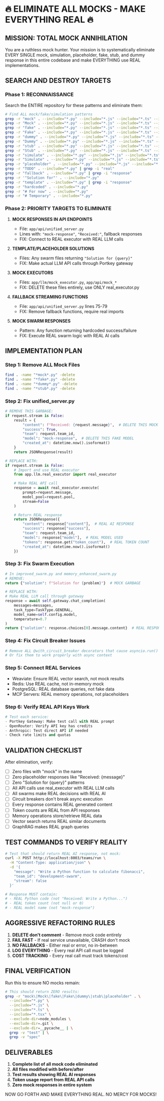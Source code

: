 # 🔥 ELIMINATE ALL MOCKS - MAKE EVERYTHING REAL 🔥

## MISSION: TOTAL MOCK ANNIHILATION

You are a ruthless mock hunter. Your mission is to systematically eliminate EVERY SINGLE mock, simulation, placeholder, fake, stub, and dummy response in this entire codebase and make EVERYTHING use REAL implementations.

## SEARCH AND DESTROY TARGETS

### Phase 1: RECONNAISSANCE

Search the ENTIRE repository for these patterns and eliminate them:

```bash
# Find ALL mock/fake/simulation patterns
grep -r "mock" . --include="*.py" --include="*.js" --include="*.ts" --include="*.tsx"
grep -r "Mock" . --include="*.py" --include="*.js" --include="*.ts" --include="*.tsx"
grep -r "fake" . --include="*.py" --include="*.js" --include="*.ts" --include="*.tsx"
grep -r "Fake" . --include="*.py" --include="*.js" --include="*.ts" --include="*.tsx"
grep -r "dummy" . --include="*.py" --include="*.js" --include="*.ts" --include="*.tsx"
grep -r "Dummy" . --include="*.py" --include="*.js" --include="*.ts" --include="*.tsx"
grep -r "stub" . --include="*.py" --include="*.js" --include="*.ts" --include="*.tsx"
grep -r "Stub" . --include="*.py" --include="*.js" --include="*.ts" --include="*.tsx"
grep -r "simulate" . --include="*.py" --include="*.js" --include="*.ts" --include="*.tsx"
grep -r "Simulate" . --include="*.py" --include="*.js" --include="*.ts" --include="*.tsx"
grep -r "placeholder" . --include="*.py" --include="*.js" --include="*.ts" --include="*.tsx"
grep -r "TODO" . --include="*.py" | grep -i "real"
grep -r "fallback" . --include="*.py" | grep -i "response"
grep -r '"Solution for"' . --include="*.py"
grep -r "template" . --include="*.py" | grep -i "response"
grep -r "hardcoded" . --include="*.py"
grep -r "# For now" . --include="*.py"
grep -r "# Temporary" . --include="*.py"
```

### Phase 2: PRIORITY TARGETS TO ELIMINATE

1. **MOCK RESPONSES IN API ENDPOINTS**

   - File: `app/api/unified_server.py`
   - Lines with: `"mock-response"`, `"Received:"`, fallback responses
   - FIX: Connect to REAL executor with REAL LLM calls

2. **TEMPLATE/PLACEHOLDER SOLUTIONS**

   - Files: Any swarm files returning `"Solution for {query}"`
   - FIX: Make actual LLM API calls through Portkey gateway

3. **MOCK EXECUTORS**

   - Files: `app/llm/mock_executor.py`, `app/api/mock_*`
   - FIX: DELETE these files entirely, use ONLY real_executor.py

4. **FALLBACK STREAMING FUNCTIONS**

   - File: `app/api/unified_server.py` lines 75-79
   - FIX: Remove fallback functions, require real imports

5. **MOCK SWARM RESPONSES**
   - Pattern: Any function returning hardcoded success/failure
   - FIX: Execute REAL swarm logic with REAL AI calls

## IMPLEMENTATION PLAN

### Step 1: Remove ALL Mock Files

```bash
find . -name "*mock*.py" -delete
find . -name "*fake*.py" -delete
find . -name "*dummy*.py" -delete
find . -name "*stub*.py" -delete
```

### Step 2: Fix unified_server.py

```python
# REMOVE THIS GARBAGE:
if request.stream is False:
    result = {
        "content": f"Received: {request.message}",  # DELETE THIS MOCK SHIT
        "success": True,
        "team": request.team_id,
        "model": "mock-response",  # DELETE THIS FAKE MODEL
        "created_at": datetime.now().isoformat()
    }
    return JSONResponse(result)

# REPLACE WITH:
if request.stream is False:
    # Import and use REAL executor
    from app.llm.real_executor import real_executor

    # Make REAL API call
    response = await real_executor.execute(
        prompt=request.message,
        model_pool=request.pool,
        stream=False
    )

    # Return REAL response
    return JSONResponse({
        "content": response["content"],  # REAL AI RESPONSE
        "success": response["success"],
        "team": request.team_id,
        "model": response["model"],  # REAL MODEL USED
        "tokens": response.get("token_count"),  # REAL TOKEN COUNT
        "created_at": datetime.now().isoformat()
    })
```

### Step 3: Fix Swarm Execution

```python
# In improved_swarm.py and memory_enhanced_swarm.py
# REMOVE:
return {"solution": f"Solution for {problem}"}  # MOCK GARBAGE

# REPLACE WITH:
# Make REAL LLM call through gateway
response = await self.gateway.chat_completion(
    messages=messages,
    task_type=TaskType.GENERAL,
    model_name=self.config.model,
    temperature=0.7
)
return {"solution": response.choices[0].message.content}  # REAL RESPONSE
```

### Step 4: Fix Circuit Breaker Issues

```python
# Remove ALL @with_circuit_breaker decorators that cause asyncio.run() issues
# Or fix them to work properly with async context
```

### Step 5: Connect REAL Services

- Weaviate: Ensure REAL vector search, not mock results
- Redis: Use REAL cache, not in-memory mock
- PostgreSQL: REAL database queries, not fake data
- MCP Servers: REAL memory operations, not placeholders

### Step 6: Verify REAL API Keys Work

```python
# Test each service:
- Portkey Gateway: Make test call with REAL prompt
- OpenRouter: Verify API key has credits
- Anthropic: Test direct API if needed
- Check rate limits and quotas
```

## VALIDATION CHECKLIST

After elimination, verify:

- [ ] Zero files with "mock" in the name
- [ ] Zero placeholder responses like "Received: {message}"
- [ ] Zero "Solution for {query}" patterns
- [ ] All API calls use real_executor with REAL LLM calls
- [ ] All swarms make REAL decisions with REAL AI
- [ ] Circuit breakers don't break async execution
- [ ] Every response contains REAL generated content
- [ ] Token counts are REAL from API responses
- [ ] Memory operations store/retrieve REAL data
- [ ] Vector search returns REAL similar documents
- [ ] GraphRAG makes REAL graph queries

## TEST COMMANDS TO VERIFY REALITY

```bash
# Test that should return REAL AI response, not mock:
curl -X POST http://localhost:8003/teams/run \
  -H "Content-Type: application/json" \
  -d '{
    "message": "Write a Python function to calculate fibonacci",
    "team_id": "development-swarm",
    "stream": false
  }'

# Response MUST contain:
# - REAL Python code (not "Received: Write a Python...")
# - REAL token count (not null or 0)
# - REAL model name (not "mock-response")
```

## AGGRESSIVE REFACTORING RULES

1. **DELETE don't comment** - Remove mock code entirely
2. **FAIL FAST** - If real service unavailable, CRASH don't mock
3. **NO FALLBACKS** - Either real or error, no in-between
4. **LOG EVERYTHING** - Every real API call must be logged
5. **COST TRACKING** - Every real call must track tokens/cost

## FINAL VERIFICATION

Run this to ensure NO mocks remain:

```bash
# This should return ZERO results:
grep -r "mock\|Mock\|fake\|Fake\|dummy\|stub\|placeholder" . \
  --include="*.py" \
  --include="*.js" \
  --include="*.ts" \
  --include="*.tsx" \
  --exclude-dir=node_modules \
  --exclude-dir=.git \
  --exclude-dir=__pycache__ | \
  grep -v "test" | \
  grep -v "spec"
```

## DELIVERABLES

1. **Complete list of all mock code eliminated**
2. **All files modified with before/after**
3. **Test results showing REAL AI responses**
4. **Token usage report from REAL API calls**
5. **Zero mock responses in entire system**

NOW GO FORTH AND MAKE EVERYTHING REAL. NO MERCY FOR MOCKS!
